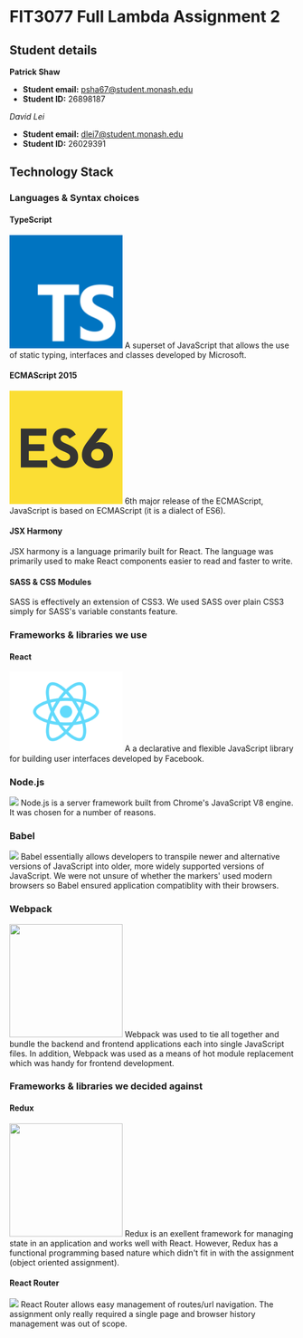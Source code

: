 # FIT3077 Full Lambda Assignment 2
## Student details
**Patrick Shaw**
- **Student email:** psha67@student.monash.edu
- **Student ID:** 26898187

*David Lei*
- **Student email:** dlei7@student.monash.edu
- **Student ID:** 26029391

## Technology Stack
### Languages & Syntax choices
#### TypeScript
<img src="Images/typescript.png" width ="200" />
A superset of JavaScript that allows the use of static typing, interfaces and classes developed by Microsoft. 

#### ECMAScript 2015
<img src="Images/es6-js.png" width ="200" />
6th major release of the ECMAScript, JavaScript is based on ECMAScript (it is a dialect of ES6).

#### JSX Harmony
JSX harmony is a language primarily built for React.
The language was primarily used to make React components easier to read and faster to write.

#### SASS & CSS Modules
SASS is effectively an extension of CSS3.
We used SASS over plain CSS3 simply for SASS's variable constants feature.

### Frameworks & libraries we use
#### React
<img src="Images/react.png" width ="200" />
A a declarative and flexible JavaScript library for building user interfaces developed by Facebook.

### Node.js
<img src="https://upload.wikimedia.org/wikipedia/commons/7/7e/Node.js_logo_2015.svg" width ="200" />
Node.js is a server framework built from Chrome's JavaScript V8 engine.
It was chosen for a number of reasons.

### Babel
<img src="https://babeljs.io/images/logo.svg" width="200"/>
Babel essentially allows developers to transpile newer and alternative versions of JavaScript into older, more widely supported versions of JavaScript.
We were not unsure of whether the markers' used modern browsers so Babel ensured application compatiblity with their browsers.

### Webpack
<img width="200" height="200" src="https://worldvectorlogo.com/logos/webpack.svg"/>
Webpack was used to tie all together and bundle the backend and frontend applications each into single JavaScript files.
In addition, Webpack was used as a means of hot module replacement which was handy for frontend development.

### Frameworks & libraries we decided against
#### Redux
<img src="https://raw.githubusercontent.com/reactjs/redux/master/logo/logo.svg" width="200" height="200"/>
Redux is an exellent framework for managing state in an application and works well with React.
However, Redux has a functional programming based nature which didn't fit in with the assignment (object oriented assignment). 

#### React Router
<img src="https://cdn.worldvectorlogo.com/logos/react-router.svg" height="200"/>
React Router allows easy management of routes/url navigation. 
The assignment only really required a single page and browser history management was out of scope.
